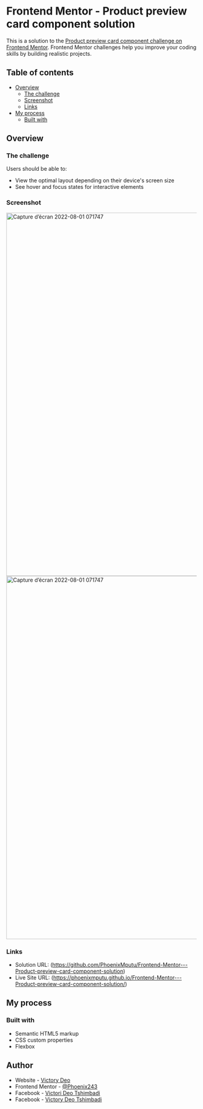 # Frontend Mentor - Product preview card component solution

This is a solution to the [Product preview card component challenge on Frontend Mentor](https://www.frontendmentor.io/challenges/product-preview-card-component-GO7UmttRfa). Frontend Mentor challenges help you improve your coding skills by building realistic projects.

## Table of contents

- [Overview](#overview)
  - [The challenge](#the-challenge)
  - [Screenshot](#screenshot)
  - [Links](#links)
- [My process](#my-process)
  - [Built with](#built-with)


## Overview

### The challenge

Users should be able to:

- View the optimal layout depending on their device's screen size
- See hover and focus states for interactive elements

### Screenshot

<img width="960" alt="Capture d’écran 2022-08-01 071747" src="https://user-images.githubusercontent.com/71931162/182364187-839a9a57-c50d-49bc-82a2-358134744a1e.png">
<img width="960" alt="Capture d’écran 2022-08-01 071747" src="https://user-images.githubusercontent.com/71931162/182364238-60d0e136-ec87-45ae-91fc-05bb31e37b0d.png">

### Links

- Solution URL: (https://github.com/PhoenixMputu/Frontend-Mentor---Product-preview-card-component-solution)
- Live Site URL: (https://phoenixmputu.github.io/Frontend-Mentor---Product-preview-card-component-solution/)

## My process

### Built with

- Semantic HTML5 markup
- CSS custom properties
- Flexbox


## Author

- Website - [Victory Deo](https://victory-deo.wordify.com)
- Frontend Mentor - [@Phoenix243](https://www.frontendmentor.io/profile/PhoenixMputu)
- Facebook - [Victori Deo Tshimbadi](https://web.facebook.com/profile.php?id=100009472016818)
- Facebook - [Victory Deo Tshimbadi](www.linkedin.com/in/victory-deo-tshimbadi-a8a8b920a)
